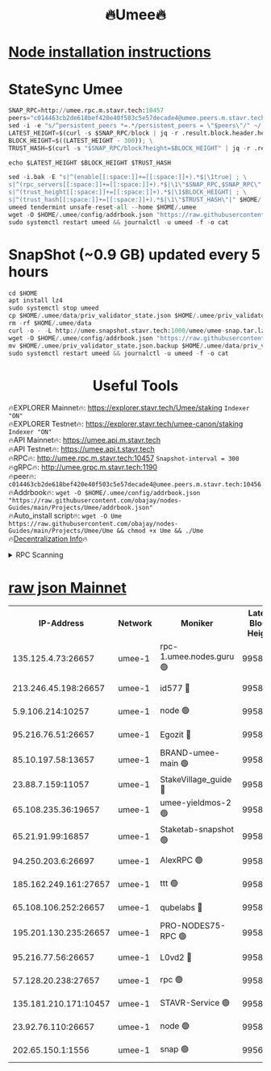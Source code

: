<h1 align="center"> 🔥Umee🔥</h1>


[Node installation instructions](https://github.com/obajay/nodes-Guides/tree/main/Projects/Umee)
=
# StateSync Umee
```python
SNAP_RPC=http://umee.rpc.m.stavr.tech:10457
peers="c014463cb2de618bef420e40f503c5e57decade4@umee.peers.m.stavr.tech:10456"
sed -i -e "s/^persistent_peers *=.*/persistent_peers = \"$peers\"/" ~/.umee/config/config.toml
LATEST_HEIGHT=$(curl -s $SNAP_RPC/block | jq -r .result.block.header.height); \
BLOCK_HEIGHT=$((LATEST_HEIGHT - 300)); \
TRUST_HASH=$(curl -s "$SNAP_RPC/block?height=$BLOCK_HEIGHT" | jq -r .result.block_id.hash)

echo $LATEST_HEIGHT $BLOCK_HEIGHT $TRUST_HASH

sed -i.bak -E "s|^(enable[[:space:]]+=[[:space:]]+).*$|\1true| ; \
s|^(rpc_servers[[:space:]]+=[[:space:]]+).*$|\1\"$SNAP_RPC,$SNAP_RPC\"| ; \
s|^(trust_height[[:space:]]+=[[:space:]]+).*$|\1$BLOCK_HEIGHT| ; \
s|^(trust_hash[[:space:]]+=[[:space:]]+).*$|\1\"$TRUST_HASH\"|" $HOME/.umee/config/config.toml
umeed tendermint unsafe-reset-all --home $HOME/.umee
wget -O $HOME/.umee/config/addrbook.json "https://raw.githubusercontent.com/obajay/nodes-Guides/main/Projects/Umee/addrbook.json"
sudo systemctl restart umeed && journalctl -u umeed -f -o cat
```
# SnapShot (~0.9 GB) updated every 5 hours
```python
cd $HOME
apt install lz4
sudo systemctl stop umeed
cp $HOME/.umee/data/priv_validator_state.json $HOME/.umee/priv_validator_state.json.backup
rm -rf $HOME/.umee/data
curl -o - -L http://umee.snapshot.stavr.tech:1000/umee/umee-snap.tar.lz4 | lz4 -c -d - | tar -x -C $HOME/.umee --strip-components 2
wget -O $HOME/.umee/config/addrbook.json "https://raw.githubusercontent.com/obajay/nodes-Guides/main/Projects/Umee/addrbook.json"
mv $HOME/.umee/priv_validator_state.json.backup $HOME/.umee/data/priv_validator_state.json
sudo systemctl restart umeed && journalctl -u umeed -f -o cat
```
 <h1 align="center"> Useful Tools</h1>

🔥EXPLORER Mainnet🔥:      https://explorer.stavr.tech/Umee/staking             `Indexer "ON"` \
🔥EXPLORER Testnet🔥:        https://explorer.stavr.tech/umee-canon/staking      `Indexer "ON"` \
🔥API Mainnet🔥:                   https://umee.api.m.stavr.tech \
🔥API Testnet🔥:                     https://umee.api.t.stavr.tech \
🔥RPC🔥:                                   http://umee.rpc.m.stavr.tech:10457                     `Snapshot-interval = 300` \
🔥gRPC🔥:                              http://umee.grpc.m.stavr.tech:1190 \
🔥peer🔥:                     `c014463cb2de618bef420e40f503c5e57decade4@umee.peers.m.stavr.tech:10456` \
🔥Addrbook🔥:    ```wget -O $HOME/.umee/config/addrbook.json "https://raw.githubusercontent.com/obajay/nodes-Guides/main/Projects/Umee/addrbook.json"``` \
🔥Auto_install script🔥: ```wget -O Ume https://raw.githubusercontent.com/obajay/nodes-Guides/main/Projects/Umee/Ume && chmod +x Ume && ./Ume``` \
🔥[Decentralization Info](https://github.com/obajay/StateSync-snapshots/tree/main/Projects/Umee/Decentralization)🔥

<details>
<summary>RPC Scanning</summary>

<h2 align="center"> We scan nodes in real time every 4 hours. And we provide the final result of RPC endpoints.
We cannot influence the operation of these nodes in any way. </h2>


```python
If Voting Power is higher than 0 --> then the Node is a validator of the network and may be subject to attack and be a potential threat to the chain.
```
```python
We marked such validators with a red symbol
```

</details>

[raw json Mainnet](https://rpc-check.umeem.stavr.tech/umeem/rpc-umeem-result.json)
=



<table><tr><th>IP-Address</th><th>Network</th><th>Moniker</th><th>Latest Block Height</th><th>Earliest Block Height</th><th>Catching Up</th><th>Tx Index</th><th>Voting Power</th><th>Scan Time</th></tr><tr><td>135.125.4.73:26657</td><td>umee-1</td><td>rpc-1.umee.nodes.guru 🟢</td><td>9958205</td><td>5167386</td><td>False</td><td>on</td><td>0</td><td>2024-01-02T15:45:10.764870976UTC</td></tr><tr><td>213.246.45.198:26657</td><td>umee-1</td><td>id577 🔴</td><td>9958189</td><td>7100001</td><td>False</td><td>on</td><td>35105353</td><td>2024-01-02T15:43:40.141515054UTC</td></tr><tr><td>5.9.106.214:10257</td><td>umee-1</td><td>node 🟢</td><td>9958200</td><td>7942001</td><td>False</td><td>on</td><td>0</td><td>2024-01-02T15:44:41.101039794UTC</td></tr><tr><td>95.216.76.51:26657</td><td>umee-1</td><td>Egozit 🔴</td><td>9958205</td><td>8262001</td><td>False</td><td>off</td><td>38134832</td><td>2024-01-02T15:45:10.431464049UTC</td></tr><tr><td>85.10.197.58:13657</td><td>umee-1</td><td>BRAND-umee-main 🟢</td><td>9958192</td><td>8427832</td><td>False</td><td>on</td><td>0</td><td>2024-01-02T15:43:55.176781557UTC</td></tr><tr><td>23.88.7.159:11057</td><td>umee-1</td><td>StakeVillage_guide 🔴</td><td>9958198</td><td>9137726</td><td>False</td><td>on</td><td>1414090</td><td>2024-01-02T15:44:31.372872770UTC</td></tr><tr><td>65.108.235.36:19657</td><td>umee-1</td><td>umee-yieldmos-2 🟢</td><td>9958181</td><td>9575548</td><td>False</td><td>on</td><td>0</td><td>2024-01-02T15:42:52.711463919UTC</td></tr><tr><td>65.21.91.99:16857</td><td>umee-1</td><td>Staketab-snapshot 🟢</td><td>9958194</td><td>9721001</td><td>False</td><td>off</td><td>0</td><td>2024-01-02T15:44:08.278902044UTC</td></tr><tr><td>94.250.203.6:26697</td><td>umee-1</td><td>AlexRPC 🟢</td><td>9958191</td><td>9722001</td><td>False</td><td>on</td><td>0</td><td>2024-01-02T15:43:52.880973541UTC</td></tr><tr><td>185.162.249.161:27657</td><td>umee-1</td><td>ttt 🟢</td><td>9958197</td><td>9733423</td><td>False</td><td>on</td><td>0</td><td>2024-01-02T15:44:26.975171526UTC</td></tr><tr><td>65.108.106.252:26657</td><td>umee-1</td><td>qubelabs 🔴</td><td>9958192</td><td>9761001</td><td>False</td><td>on</td><td>36615026</td><td>2024-01-02T15:43:57.643098365UTC</td></tr><tr><td>195.201.130.235:26657</td><td>umee-1</td><td>PRO-NODES75-RPC 🟢</td><td>9958199</td><td>9858199</td><td>False</td><td>on</td><td>0</td><td>2024-01-02T15:44:35.808462721UTC</td></tr><tr><td>95.216.77.56:26657</td><td>umee-1</td><td>L0vd2 🔴</td><td>9958208</td><td>9858208</td><td>False</td><td>off</td><td>37272674</td><td>2024-01-02T15:45:27.987461805UTC</td></tr><tr><td>57.128.20.238:27657</td><td>umee-1</td><td>rpc 🟢</td><td>9958201</td><td>9880933</td><td>False</td><td>on</td><td>0</td><td>2024-01-02T15:44:49.605512657UTC</td></tr><tr><td>135.181.210.171:10457</td><td>umee-1</td><td>STAVR-Service 🟢</td><td>9958206</td><td>9952001</td><td>False</td><td>on</td><td>0</td><td>2024-01-02T15:45:17.363610583UTC</td></tr><tr><td>23.92.76.110:26657</td><td>umee-1</td><td>node 🟢</td><td>9958211</td><td>9953901</td><td>False</td><td>on</td><td>0</td><td>2024-01-02T15:45:49.187574523UTC</td></tr><tr><td>202.65.150.1:1556</td><td>umee-1</td><td>snap 🟢</td><td>9956747</td><td>9955888</td><td>False</td><td>on</td><td>0</td><td>2024-01-02T15:44:36.763244059UTC</td></tr></table>
